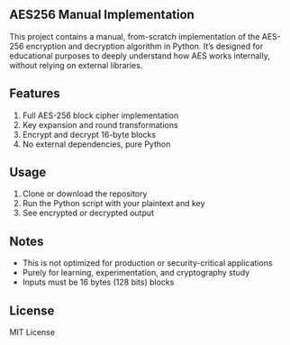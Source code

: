 ## AES256 Manual Implementation
This project contains a manual, from-scratch implementation of the AES-256 encryption and decryption algorithm in Python. It’s designed for educational purposes to deeply understand how AES works internally, without relying on external libraries.

## Features
1. Full AES-256 block cipher implementation
2. Key expansion and round transformations
3. Encrypt and decrypt 16-byte blocks
4. No external dependencies, pure Python

## Usage
1. Clone or download the repository
2. Run the Python script with your plaintext and key
3. See encrypted or decrypted output

## Notes
- This is not optimized for production or security-critical applications
- Purely for learning, experimentation, and cryptography study
- Inputs must be 16 bytes (128 bits) blocks

## License
MIT License
